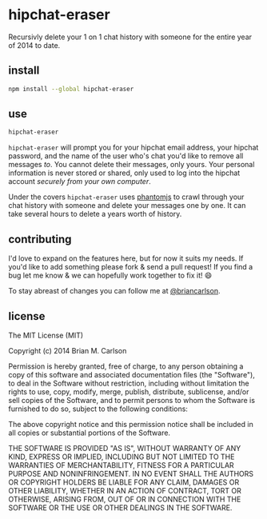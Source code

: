 # hipchat-eraser

Recursivly delete your 1 on 1 chat history with someone for the entire year of 2014 to date.

## install

```sh
npm install --global hipchat-eraser
```

## use
```sh
hipchat-eraser
```

`hipchat-eraser` will prompt you for your hipchat email address, your hipchat password, and the name of the user who's chat you'd like to remove all messages _to_.  You cannot delete their messages, only yours.  Your personal information is never stored or shared, only used to log into the hipchat account _securely from your own computer_.

Under the covers `hipchat-eraser` uses [phantomjs](http://phantomjs.org/) to crawl through your chat history with someone and delete your messages one by one.  It can take several hours to delete a years worth of history.

## contributing

I'd love to expand on the features here, but for now it suits my needs.  If you'd like to add something please fork & send a pull request!  If you find a bug let me know & we can hopefully work together to fix it! :smile:

To stay abreast of changes you can follow me at [@briancarlson](https://twitter.com/briancarlson).

## license

The MIT License (MIT)

Copyright (c) 2014 Brian M. Carlson

Permission is hereby granted, free of charge, to any person obtaining a copy
of this software and associated documentation files (the "Software"), to deal
in the Software without restriction, including without limitation the rights
to use, copy, modify, merge, publish, distribute, sublicense, and/or sell
copies of the Software, and to permit persons to whom the Software is
furnished to do so, subject to the following conditions:

The above copyright notice and this permission notice shall be included in
all copies or substantial portions of the Software.

THE SOFTWARE IS PROVIDED "AS IS", WITHOUT WARRANTY OF ANY KIND, EXPRESS OR
IMPLIED, INCLUDING BUT NOT LIMITED TO THE WARRANTIES OF MERCHANTABILITY,
FITNESS FOR A PARTICULAR PURPOSE AND NONINFRINGEMENT. IN NO EVENT SHALL THE
AUTHORS OR COPYRIGHT HOLDERS BE LIABLE FOR ANY CLAIM, DAMAGES OR OTHER
LIABILITY, WHETHER IN AN ACTION OF CONTRACT, TORT OR OTHERWISE, ARISING FROM,
OUT OF OR IN CONNECTION WITH THE SOFTWARE OR THE USE OR OTHER DEALINGS IN
THE SOFTWARE.

